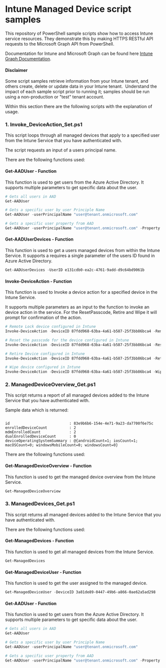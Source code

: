 # Intune Managed Device script samples

This repository of PowerShell sample scripts show how to access Intune service resources.  They demonstrate this by making HTTPS RESTful API requests to the Microsoft Graph API from PowerShell.

Documentation for Intune and Microsoft Graph can be found here [Intune Graph Documentation](https://developer.microsoft.com/en-us/graph/docs/api-reference/beta/resources/intune_graph_overview).

#### Disclaimer
Some script samples retrieve information from your Intune tenant, and others create, delete or update data in your Intune tenant.  Understand the impact of each sample script prior to running it; samples should be run using a non-production or "test" tenant account. 

Within this section there are the following scripts with the explanation of usage.

### 1. Invoke_DeviceAction_Set.ps1
This script loops through all managed devices that apply to a specified user from the Intune Service that you have authenticated with.

The script requests an input of a users principal name.

There are the following functions used:

#### Get-AADUser - Function
This function is used to get users from the Azure Active Directory. It supports multiple parameters to get specific data about the user.

```PowerShell
# Gets all users in AAD
Get-AADUser

# Gets a specific user by user Principle Name
Get-AADUser -userPrincipalName "user@tenant.onmicrosoft.com"

# Gets a specific user property from AAD
Get-AADUser -userPrincipalName "user@tenant.onmicrosoft.com" -Property MemberOf
```
#### Get-AADUserDevices - Function
This function is used to get a users managed devices from within the Intune Service. It supports a requires a single parameter of the users ID found in Azure Active Directory.
```PowerShell
Get-AADUserDevices -UserID e131cdb0-ea2c-4761-9add-d9c64bd9061b
```
#### Invoke-DeviceAction - Function
This function is used to Invoke a device action for a specified device in the Intune Service.

It supports multiple parameters as an input to the function to invoke an device action in the service. For the ResetPasscode, Retire and Wipe it will prompt for confirmation of the action.

```PowerShell
# Remote Lock device configured in Intune
Invoke-DeviceAction -DeviceID 87fdd968-63ba-4a61-b587-25f3bb86bca4 -RemoteLock

# Reset the passcode for the device configured in Intune
Invoke-DeviceAction -DeviceID 87fdd968-63ba-4a61-b587-25f3bb86bca4 -ResetPasscode

# Retire Device configured in Intune
Invoke-DeviceAction -DeviceID 87fdd968-63ba-4a61-b587-25f3bb86bca4 -Retire

# Wipe device configured in Intune
Invoke-DeviceAction -DeviceID 87fdd968-63ba-4a61-b587-25f3bb86bca4 -Wipe

```
### 2. ManagedDeviceOverview_Get.ps1
This script returns a report of all managed devices added to the Intune Service that you have authenticated with.

Sample data which is returned:

```

id                           : 83e9b6b6-154e-4e71-9a23-da7700f6e75c
enrolledDeviceCount          : 2
mdmEnrolledCount             : 2
dualEnrolledDeviceCount      : 0
deviceOperatingSystemSummary : @{androidCount=1; iosCount=1; macOSCount=0; windowsMobileCount=0; windowsCount=0}
```

There are the following functions used:

#### Get-ManagedDeviceOverview - Function
This function is used to get the managed device overview from the Intune Service.
```PowerShell
Get-ManagedDeviceOverview
```

### 3. ManagedDevices_Get.ps1
This script returns all managed devices added to the Intune Service that you have authenticated with.

There are the following functions used:

#### Get-ManagedDevices - Function
This function is used to get all managed devices from the Intune Service.
```PowerShell
Get-ManagedDevices
```
#### Get-ManagedDeviceUser - Function
This function is used to get the user assigned to the managed device.
```PowerShell
Get-ManagedDeviceUser -DeviceID 3a81de89-0447-49b6-a866-0ae62a5ad298
```
#### Get-AADUser - Function
This function is used to get users from the Azure Active Directory. It supports multiple parameters to get specific data about the user.

```PowerShell
# Gets all users in AAD
Get-AADUser

# Gets a specific user by user Principle Name
Get-AADUser -userPrincipalName "user@tenant.onmicrosoft.com"

# Gets a specific user property from AAD
Get-AADUser -userPrincipalName "user@tenant.onmicrosoft.com" -Property MemberOf
```
